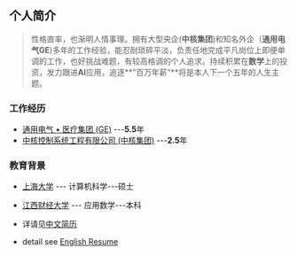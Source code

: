 ## 个人简介
> 性格直率，也渐明人情事理。拥有大型央企(**中核集团**)和知名外企（**通用电气GE**)多年的工作经验，能忍耐琐碎平淡，负责任地完成平凡岗位上即便单调的工作，也好挑战难题，有较高格调的个人追求。持续积累在**数学**上的投资，发力跟进**AI**应用，追逐**"百万年薪"**将是本人下一个五年的人生主题。

### 工作经历

- [通用电气 • 医疗集团 (GE)](http://www3.gehealthcare.cn/zh-cn/products/categories/t_radiography) ---**5.5**年
- [中核控制系统工程有限公司 (中核集团)](http://www.cncs.bj.cn/)  ---**2.5**年

### 教育背景
- [上海大学](http://www.ces.shu.edu.cn/) --- 计算机科学---硕士
- [江西财经大学](http://sim.jxufe.cn/index.aspx) --- 应用数学---本科


- 详请见[中文简历](resume/chinese.md)
- detail see [English Resume](resume/chinese.md)
